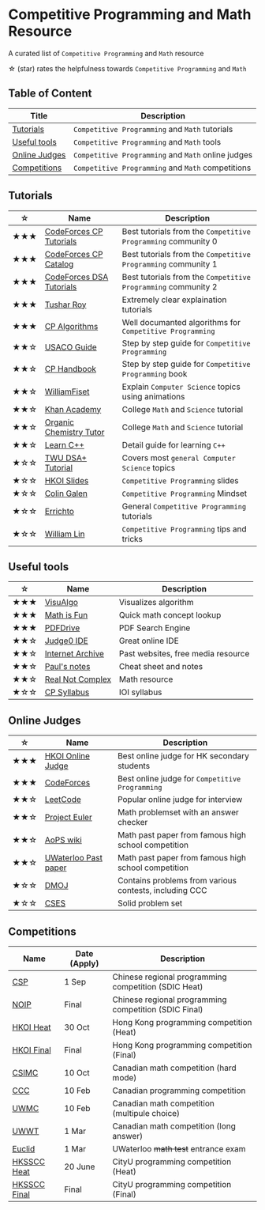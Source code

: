 # Competitive Programming and Math Resource
A curated list of `Competitive Programming` and `Math` resource

☆ (star) rates the helpfulness towards `Competitive Programming` and `Math`

## Table of Content
|Title|Description|
|-----|-----|
|[Tutorials](#Tutorials)|`Competitive Programming` and `Math` tutorials|
|[Useful tools](#Useful-tools)|`Competitive Programming` and `Math` tools|
|[Online Judges](#Online-Judges)|`Competitive Programming` and `Math` online judges|
|[Competitions](#Competitions)|`Competitive Programming` and `Math` competitions|

## Tutorials
|☆|Name|Description|
|-----|-----|-----|
|★★★|[CodeForces CP Tutorials](https://codeforces.com/blog/entry/57282)|Best tutorials from the `Competitive Programming` community 0|
|★★★|[CodeForces CP Catalog](https://codeforces.com/catalog)|Best tutorials from the `Competitive Programming` community 1|
|★★★|[CodeForces DSA Tutorials](https://codeforces.com/blog/entry/13529)|Best tutorials from the `Competitive Programming` community 2|
|★★★|[Tushar Roy](https://www.youtube.com/@tusharroy2525)|Extremely clear explaination tutorials|
|★★★|[CP Algorithms](https://cp-algorithms.com)|Well documanted algorithms for `Competitive Programming`|
|★★☆|[USACO Guide](https://usaco.guide)|Step by step guide for `Competitive Programming`|
|★★☆|[CP Handbook](https://cses.fi/book/book.pdf)|Step by step guide for `Competitive Programming` book|
|★★☆|[WilliamFiset](https://www.youtube.com/@WilliamFiset-videos)|Explain `Computer Science` topics using animations|
|★★☆|[Khan Academy](https://www.khanacademy.org)|College `Math` and `Science` tutorial|
|★★☆|[Organic Chemistry Tutor](https://www.youtube.com/@TheOrganicChemistryTutor)|College `Math` and `Science` tutorial|
|★★☆|[Learn C++](https://www.learncpp.com/)|Detail guide for learning `C++`|
|★☆☆|[TWU DSA+ Tutorial](https://web.ntnu.edu.tw/~algo/)|Covers most `general Computer Science` topics|
|★☆☆|[HKOI Slides](https://hkoi.org/en/training-materials/2023/)|`Competitive Programming` slides|
|★☆☆|[Colin Galen](https://www.youtube.com/@ColinGalen)|`Competitive Programming` Mindset|
|★☆☆|[Errichto](https://www.youtube.com/@Errichto)|General `Competitive Programming` tutorials|
|★☆☆|[William Lin](https://www.youtube.com/@tmwilliamlin168)|`Competitive Programming` tips and tricks|



## Useful tools
|☆|Name|Description|
|-----|-----|-----|
|★★★|[VisuAlgo](https://visualgo.net/en)|Visualizes algorithm|
|★★★|[Math is Fun](https://www.mathsisfun.com/)|Quick math concept lookup|
|★★★|[PDFDrive](https://pdfdrive.com)|PDF Search Engine|
|★★☆|[Judge0 IDE](https://ide.judge0.com/)|Great online IDE|
|★★☆|[Internet Archive](https://archive.org/)|Past websites, free media resource|
|★★☆|[Paul's notes](https://tutorial.math.lamar.edu/)|Cheat sheet and notes|
|★★☆|[Real Not Complex](https://realnotcomplex.com/)|Math resource|
|★☆☆|[CP Syllabus](https://ioinformatics.org/files/ioi-syllabus-2023.pdf)|IOI syllabus|

## Online Judges
|☆|Name|Description|
|-----|-----|-----|
|★★★|[HKOI Online Judge](https://judge.hkoi.org/)|Best online judge for HK secondary students|
|★★★|[CodeForces](https://codeforces.com/problemset)|Best online judge for `Competitive Programming`|
|★★☆|[LeetCode](https://leetcode.com/problemset/)|Popular online judge for interview|
|★★☆|[Project Euler](https://projecteuler.net/archives)|Math problemset with an answer checker|
|★★☆|[AoPS wiki](https://artofproblemsolving.com/wiki/index.php?title=Main_Page)|Math past paper from famous high school competition|
|★★☆|[UWaterloo Past paper](https://www.cemc.uwaterloo.ca/contests/past_contests.html)|Math past paper from famous high school competition|
|★☆☆|[DMOJ](https://dmoj.ca/)|Contains problems from various contests, including CCC|
|★☆☆|[CSES](https://cses.fi/problemset/)|Solid problem set|

## Competitions
|Name|Date (Apply)|Description|
|-----|-----|-----|
|[CSP](https://hkoi.org/zh/sdic-intro/)|1 Sep|Chinese regional programming competition (SDIC Heat)|
|[NOIP](https://hkoi.org/zh/sdic-intro/)|Final|Chinese regional programming competition (SDIC Final)|
|[HKOI Heat](https://hkoi.org/en/)|30 Oct|Hong Kong programming competition (Heat)|
|[HKOI Final](https://hkoi.org/en/)|Final|Hong Kong programming competition (Final)|
|[CSIMC](https://cemc.uwaterloo.ca/contests/csimc.html)|10 Oct|Canadian math competition (hard mode)|
|[CCC](https://cemc.uwaterloo.ca/contests/ccc-cco.html)|10 Feb|Canadian programming competition|
|[UWMC](https://cemc.uwaterloo.ca/contests/pcf.html)|10 Feb|Canadian math competition (multipule choice)|
|[UWWT](https://cemc.uwaterloo.ca/contests/fgh.html)|1 Mar|Canadian math competition (long answer)|
|[Euclid](https://cemc.uwaterloo.ca/contests/euclid.html)|1 Mar|UWaterloo ~~math test~~ entrance exam|
|[HKSSCC Heat](https://www.cs.cityu.edu.hk/~hksc/)|20 June|CityU programming competition (Heat)|
|[HKSSCC Final](https://www.cs.cityu.edu.hk/~hksc/)|Final|CityU programming competition (Final)|
